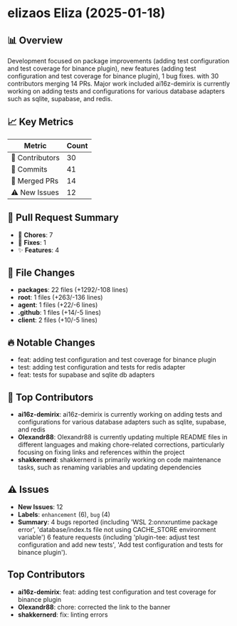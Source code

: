 # elizaos Eliza (2025-01-18)
    
## 📊 Overview
Development focused on package improvements (adding test configuration and test coverage for binance plugin), new features (adding test configuration and test coverage for binance plugin), 1 bug fixes. with 30 contributors merging 14 PRs. Major work included ai16z-demirix is currently working on adding tests and configurations for various database adapters such as sqlite, supabase, and redis.

## 📈 Key Metrics
| Metric | Count |
|---------|--------|
| 👥 Contributors | 30 |
| 📝 Commits | 41 |
| 🔄 Merged PRs | 14 |
| ⚠️ New Issues | 12 |

## 🔄 Pull Request Summary
- 🧹 **Chores**: 7
- 🐛 **Fixes**: 1
- ✨ **Features**: 4

## 📁 File Changes
- **packages**: 22 files (+1292/-108 lines)
- **root**: 1 files (+263/-136 lines)
- **agent**: 1 files (+22/-6 lines)
- **.github**: 1 files (+14/-5 lines)
- **client**: 2 files (+10/-5 lines)

## 🔥 Notable Changes
- feat: adding test configuration and test coverage for binance plugin 
- test: adding test configuration and tests for redis adapter
- feat: tests for supabase and sqlite db adapters

## 👥 Top Contributors
- **ai16z-demirix**: ai16z-demirix is currently working on adding tests and configurations for various database adapters such as sqlite, supabase, and redis
- **Olexandr88**: Olexandr88 is currently updating multiple README files in different languages and making chore-related corrections, particularly focusing on fixing links and references within the project
- **shakkernerd**: shakkernerd is primarily working on code maintenance tasks, such as renaming variables and updating dependencies

## ⚠️ Issues
- **New Issues**: 12
- **Labels**: `enhancement` (6), `bug` (4)
- **Summary**: 4 bugs reported (including 'WSL 2:onnxruntime package error', 'database/index.ts file not using CACHE_STORE environment variable') 6 feature requests (including 'plugin-tee: adjust test configuration and add new tests', 'Add test configuration and tests for binance plugin').

## Top Contributors
- **ai16z-demirix**: feat: adding test configuration and test coverage for binance plugin 
- **Olexandr88**: chore: corrected the link to the banner
- **shakkernerd**: fix: linting errors
